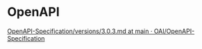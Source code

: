 # OpenAPI



[OpenAPI-Specification/versions/3.0.3.md at main · OAI/OpenAPI-Specification](https://github.com/OAI/OpenAPI-Specification/blob/main/versions/3.0.3.md#openapi-specification)